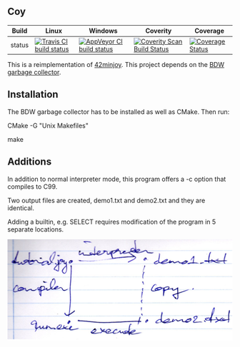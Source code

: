 Coy
---

Build|Linux|Windows|Coverity|Coverage
---|---|---|---|---
status|[![Travis CI build status](https://travis-ci.org/Wodan58/Coy.svg?branch=master)](https://travis-ci.org/Wodan58/Coy)|[![AppVeyor CI build status](https://ci.appveyor.com/api/projects/status/github/Wodan58/Coy?branch=master&svg=true)](https://ci.appveyor.com/project/Wodan58/Coy)|<a href="https://scan.coverity.com/projects/wodan58-coy"><img alt="Coverity Scan Build Status" src="https://scan.coverity.com/projects/14634/badge.svg"/></a>|[![Coverage Status](https://coveralls.io/repos/github/Wodan58/Coy/badge.svg?branch=master)](https://coveralls.io/github/Wodan58/Coy?branch=master)

This is a reimplementation of [42minjoy](https://github.com/Wodan58/42minjoy).
This project depends on the [BDW garbage collector](https://github.com/ivmai/bdwgc).

Installation
------------

The BDW garbage collector has to be installed as well as CMake. Then run:

CMake -G "Unix Makefiles"

make

Additions
---------

In addition to normal interpreter mode, this program offers a -c option that
compiles to C99.

Two output files are created, demo1.txt and demo2.txt and they are identical.

Adding a builtin, e.g. SELECT requires modification of the program in 5
separate locations.

<img src="Coy.png" alt="picture" width="1000" />
